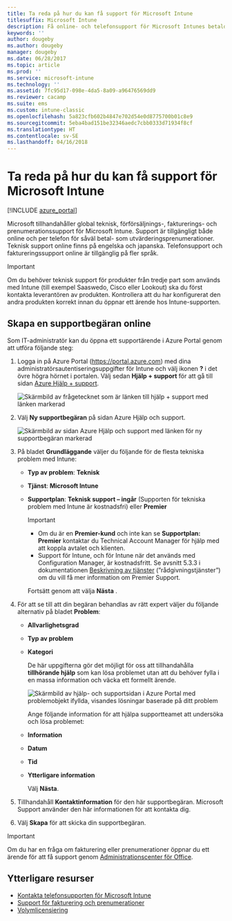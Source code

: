 ```yaml
---
title: Ta reda på hur du kan få support för Microsoft Intune
titlesuffix: Microsoft Intune
description: Få online- och telefonsupport för Microsoft Intunes betalda prenumerationer och provprenumerationer.
keywords: ''
author: dougeby
ms.author: dougeby
manager: dougeby
ms.date: 06/28/2017
ms.topic: article
ms.prod: ''
ms.service: microsoft-intune
ms.technology: ''
ms.assetid: 7fc95d17-098e-4da5-8a09-a96476569dd9
ms.reviewer: cacamp
ms.suite: ems
ms.custom: intune-classic
ms.openlocfilehash: 5a823cfb602b4847e702d54e0d8775700b01c8e9
ms.sourcegitcommit: 5eba4bad151be32346aedc7cbb0333d71934f8cf
ms.translationtype: HT
ms.contentlocale: sv-SE
ms.lasthandoff: 04/16/2018
---
```

# <a name="how-to-get-support-for-microsoft-intune"></a>Ta reda på hur du kan få support för Microsoft Intune

[!INCLUDE [azure_portal](./includes/note-for-both-portals.md)]

Microsoft tillhandahåller global teknisk, förförsäljnings-, fakturerings- och prenumerationssupport för Microsoft Intune. Support är tillgängligt både online och per telefon för såväl betal- som utvärderingsprenumerationer. Teknisk support online finns på engelska och japanska. Telefonsupport och faktureringssupport online är tillgänglig på fler språk.

>[!IMPORTANT]
> Om du behöver teknisk support för produkter från tredje part som används med Intune (till exempel Saaswedo, Cisco eller Lookout) ska du först kontakta leverantören av produkten. Kontrollera att du har konfigurerat den andra produkten korrekt innan du öppnar ett ärende hos Intune-supporten.

## <a name="create-an-online-support-ticket"></a>Skapa en supportbegäran online

Som IT-administratör kan du öppna ett supportärende i Azure Portal genom att utföra följande steg:

1. Logga in på Azure Portal (<https://portal.azure.com>) med dina administratörsautentiseringsuppgifter för Intune och välj ikonen <strong>?</strong> i det övre högra hörnet i portalen. Välj sedan <strong>Hjälp + support</strong> för att gå till sidan [Azure Hjälp + support](https://ms.portal.azure.com/#blade/Microsoft_Azure_Support/HelpAndSupportBlade/overview).

    ![Skärmbild av frågetecknet som är länken till hjälp + support med länken markerad](./media/azure-get-support.png)

2. Välj **Ny supportbegäran** på sidan Azure Hjälp och support.

    ![Skärmbild av sidan Azure Hjälp och support med länken för ny supportbegäran markerad](./media/azure-support-ticket-link.png)

3. På bladet **Grundläggande** väljer du följande för de flesta tekniska problem med Intune:
   - **Typ av problem**: **Teknisk**
   - **Tjänst**: **Microsoft Intune**
   - **Supportplan**: **Teknisk support – ingår** (Supporten för tekniska problem med Intune är kostnadsfri) eller **Premier**
    
     >[!IMPORTANT]
     >- Om du är en **Premier-kund** och inte kan se **Supportplan: Premier** kontaktar du Technical Account Manager för hjälp med att koppla avtalet och klienten.
     >- Support för Intune, och för Intune när det används med Configuration Manager, är kostnadsfritt. Se avsnitt 5.3.3 i dokumentationen [Beskrivning av tjänster](https://enterprise.microsoft.com/en-us/services/services-list/) (”rådgivningstjänster”) om du vill få mer information om Premier Support.

     Fortsätt genom att välja **Nästa** .

4. För att se till att din begäran behandlas av rätt expert väljer du följande alternativ på bladet **Problem**:

   - **Allvarlighetsgrad**
   - **Typ av problem**
   - **Kategori**

     De här uppgifterna gör det möjligt för oss att tillhandahålla **tillhörande hjälp** som kan lösa problemet utan att du behöver fylla i en massa information och väcka ett formellt ärende.

     ![Skärmbild av hjälp- och supportsidan i Azure Portal med problemobjekt ifyllda, visandes lösningar baserade på ditt problem](./media/support-need-solutions.png)

     Ange följande information för att hjälpa supportteamet att undersöka och lösa problemet:
    
   - **Information**
   - **Datum**
   - **Tid**
   - **Ytterligare information**

     Välj **Nästa**.

5. Tillhandahåll **Kontaktinformation** för den här supportbegäran. Microsoft Support använder den här informationen för att kontakta dig.
6. Välj **Skapa** för att skicka din supportbegäran.

>[!IMPORTANT]
>Om du har en fråga om fakturering eller prenumerationer öppnar du ett ärende för att få support genom [Administrationscenter för Office](https://portal.office.com/Support/SupportEntry.aspx).

## <a name="additional-resources"></a>Ytterligare resurser
- [Kontakta telefonsupporten för Microsoft Intune](phone-support-contact.md)
- [Support för fakturering och prenumerationer](https://support.office.com/article/Contact-Office-365-for-business-support-Admin-Help-32a17ca7-6fa0-4870-8a8d-e25ba4ccfd4b)
- [Volymlicensiering](http://go.microsoft.com/fwlink/p/?LinkID=282015)
